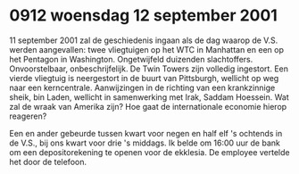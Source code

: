 # 0912 woensdag 12 september 2001
11 september 2001 zal de geschiedenis ingaan als de dag waarop de V.S. werden aangevallen: twee vliegtuigen op het WTC in Manhattan en een op het Pentagon in Washington. Ongetwijfeld duizenden slachtoffers. Onvoorstelbaar, onbeschrijfelijk. De Twin Towers zijn volledig ingestort. Een vierde vliegtuig is neergestort in de buurt van Pittsburgh, wellicht op weg naar een kerncentrale. Aanwijzingen in de richting van een krankzinnige sheik, bin Laden, wellicht in samenwerking met Irak, Saddam Hoessein. Wat zal de wraak van Amerika zijn? Hoe gaat de internationale economie hierop reageren? 

Een en ander gebeurde tussen kwart voor negen en half elf  's ochtends in de V.S., bij ons kwart voor drie 's middags. Ik belde om 16:00 uur de bank om een depositorekening te openen voor de ekklesia. De employee vertelde het door de telefoon.